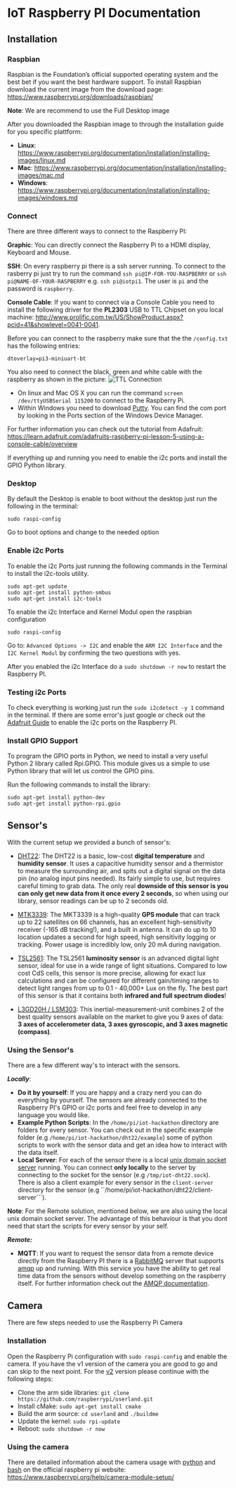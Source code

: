 # IoT Raspberry PI Documentation

## Installation

### Raspbian
Raspbian is the Foundation’s official supported operating system and the best bet if you want the best hardware support.
To install Raspbian download the current image from the download page:
https://www.raspberrypi.org/downloads/raspbian/

**Note**: We are recommend to use the Full Desktop image

After you downloaded the Raspbian image to through the installation guide for you specific plattform:
* **Linux**: https://www.raspberrypi.org/documentation/installation/installing-images/linux.md
* **Mac**: https://www.raspberrypi.org/documentation/installation/installing-images/mac.md
* **Windows**: https://www.raspberrypi.org/documentation/installation/installing-images/windows.md

### Connect
There are three different ways to connect to the Raspberry PI:

**Graphic**: You can directly connect the Raspberry Pi to a HDMI display, Keyboard and Mouse.

**SSH**: On every raspberry pi there is a ssh server running. To connect to the rasberry pi just try to run the command ```ssh pi@IP-FOR-YOU-RASPBERRY``` or ```ssh pi@NAME-OF-YOUR-RASPBERRY``` e.g. ```ssh pi@iotpi1```. The user is ```pi``` and the password is ```raspberry```.

**Console Cable**:
If you want to connect via a Console Cable you need to install the following driver for the **PL2303** USB to TTL Chipset on you local machine: http://www.prolific.com.tw/US/ShowProduct.aspx?pcid=41&showlevel=0041-0041.

Before you can connect to the raspberry make sure that the the ```/config.txt``` has the following entries:
```
dtoverlay=pi3-miniuart-bt
```

You also need to connect the black, green and white cable with the raspberry as shown in the picture:
![TTL Connection](https://cdn-learn.adafruit.com/assets/assets/000/003/118/medium800/learn_raspberry_pi_overview.jpg?1396791615)

* On linux and Mac OS X you can run the command ```screen /dev/ttyUSBSerial 115200``` to connect to the Raspberry Pi.
* Within Windows you need to download [Putty](http://www.putty.org). You can find the com port by looking in the Ports section of the Windows Device Manager.

For further information you can check out the tutorial from Adafruit: https://learn.adafruit.com/adafruits-raspberry-pi-lesson-5-using-a-console-cable/overview

If everything up and running you need to enable the i2c ports and install the GPIO Python library.

### Desktop
By default the Desktop is enable to boot without the desktop just run the following in the terminal:
```
sudo raspi-config
```
Go to boot options and change to the needed option

### Enable i2c Ports
To enable the i2c Ports just running the following commands in the Terminal to install the i2c-tools utility.
```
sudo apt-get update
sudo apt-get install python-smbus
sudo apt-get install i2c-tools
```

To enable the i2c Interface and Kernel Modul open the raspbian configuration
```
sudo raspi-config
```
Go to: ```Advanced Options -> I2C``` and enable the ```ARM I2C Interface``` and the ```I2C Kernel Modul``` by confirming the two questions with yes.

After you enabled the i2c Interface do a ```sudo shutdown -r now``` to restart the Raspberry PI.

### Testing i2c Ports
To check everything is working just run the ```sudo i2cdetect -y 1``` command in the terminal.
If there are some error's just google or check out the [Adafruit Guide](https://learn.adafruit.com/adafruits-raspberry-pi-lesson-4-gpio-setup/configuring-i2c) to enable the i2c ports on the Raspberry PI.

### Install GPIO Support
To program the GPIO ports in Python, we need to install a very useful Python 2 library called Rpi.GPIO. This module gives us a simple to use Python library that will let us control the GPIO pins.

Run the following commands to install the library:
```
sudo apt-get install python-dev
sudo apt-get install python-rpi.gpio
```
## Sensor's
With the current setup we provided a bunch of sensor's:
* [DHT22]( https://www.adafruit.com/products/385): The DHT22 is a basic, low-cost **digital temperature** and **humidity sensor**. It uses a capacitive humidity sensor and a thermistor to measure the surrounding air, and spits out a digital signal on the data pin (no analog input pins needed). Its fairly simple to use, but requires careful timing to grab data. The only real **downside of this sensor is you can only get new data from it once every 2 seconds**, so when using our library, sensor readings can be up to 2 seconds old.

* [MTK3339](https://www.adafruit.com/products/746): The MKT3339 is a high-quality **GPS module** that can track up to 22 satellites on 66 channels, has an excellent high-sensitivity receiver (-165 dB tracking!), and a built in antenna. It can do up to 10 location updates a second for high speed, high sensitivity logging or tracking. Power usage is incredibly low, only 20 mA during navigation.

* [TSL2561](https://www.adafruit.com/products/439): The TSL2561 **luminosity sensor** is an advanced digital light sensor, ideal for use in a wide range of light situations. Compared to low cost CdS cells, this sensor is more precise, allowing for exact lux calculations and can be configured for different gain/timing ranges to detect light ranges from up to 0.1 - 40,000+ Lux on the fly. The best part of this sensor is that it contains both **infrared and full spectrum diodes**!

* [L3GD20H / LSM303](https://www.adafruit.com/products/1714): This inertial-measurement-unit combines 2 of the best quality sensors available on the market to give you 9 axes of data: **3 axes of accelerometer data, 3 axes gyroscopic, and 3 axes magnetic (compass)**.

### Using the Sensor's
There are a few different way's to interact with the sensors.

***Locally***:
* **Do it by yourself**: If you are happy and a crazy nerd you can do everything by yourself. The sensors are already connected to the Raspberry PI's GPIO or i2c ports and feel free to develop in any language you would like.
* **Example Python Scripts**: In the ```/home/pi/iot-hackathon``` directory are folders for every sensor. You can check out in the specific example folder (e.g ```/home/pi/iot-hackathon/dht22/example```) some of python scripts to work with the sensor data and get an idea how to interact with the data itself.
* **Local Server**: For each of the sensor there is a local [unix domain socket server](https://en.wikipedia.org/wiki/Unix_domain_socket) running. You can connect **only locally** to the server by connecting to the socket for the sensor (e.g ```/tmp/iot-dht22.sock```). There is also a client example for every sensor in the ```client-server``` directory for the sensor (e.g ``/home/pi/iot-hackathon/dht22/client-server```).

**Note**: For the Remote solution, mentioned below, we are also using the local unix domain socket server. The advantage of this behaviour is that you dont need that start the scripts for every sensor by your self.

***Remote:***
* **MQTT**: If you want to request the sensor data from a remote device directly from the Raspberry PI there is a [RabbitMQ](http://www.rabbitmq.com) server that supports [amqp](https://en.wikipedia.org/wiki/Advanced_Message_Queuing_Protocol) up and running. With this service you have the ability to get real time data from the sensors without develop something on the raspberry itself. For further information check out the [AMQP documentation](AMQP.md).

## Camera

There are few steps needed to use the Raspberry Pi Camera

### Installation

Open the Raspberry Pi configuration with ```sudo raspi-config``` and enable the camera. If you have the v1 version of the camera you are good to go and can skip to the next point. For the [v2](https://www.raspberrypi.org/blog/new-8-megapixel-camera-board-sale-25/) version please continue with the following steps:

* Clone the arm side libraries: ```git clone https://github.com/raspberrypi/userland.git```
* Install cMake: ```sudo apt-get install cmake```
* Build the arm source: ```cd userland``` and ```./buildme```
* Update the kernel: ```sudo rpi-update```
* Reboot: ```sudo shutdown -r now```

### Using the camera

There are detailed information about the camera usage with [python](https://www.raspberrypi.org/documentation/usage/camera/python/README.md) and [bash](https://www.raspberrypi.org/documentation/usage/camera/raspicam/README.md) on the official raspberry pi website: https://www.raspberrypi.org/help/camera-module-setup/
